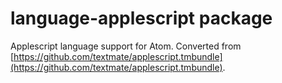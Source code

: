 # language-applescript package

Applescript language support for Atom. Converted from [https://github.com/textmate/applescript.tmbundle](https://github.com/textmate/applescript.tmbundle).
